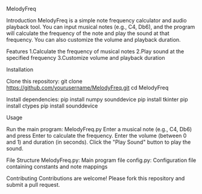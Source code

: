 MelodyFreq


Introduction
MelodyFreq is a simple note frequency calculator and audio playback tool. You can input musical notes (e.g., C4, Db6), and the program will calculate the frequency of the note and play the sound at that frequency. You can also customize the volume and playback duration.


Features
1.Calculate the frequency of musical notes
2.Play sound at the specified frequency
3.Customize volume and playback duration


Installation

Clone this repository:
git clone https://github.com/yourusername/MelodyFreq.git
cd MelodyFreq

Install dependencies:
pip install numpy sounddevice
pip install tkinter
pip install ctypes
pip install sounddevice


Usage

Run the main program:
MelodyFreq.py
Enter a musical note (e.g., C4, Db6) and press Enter to calculate the frequency.
Enter the volume (between 0 and 1) and duration (in seconds).
Click the "Play Sound" button to play the sound.

File Structure
MelodyFreq.py: Main program file
config.py: Configuration file containing constants and note mappings


Contributing
Contributions are welcome! Please fork this repository and submit a pull request.